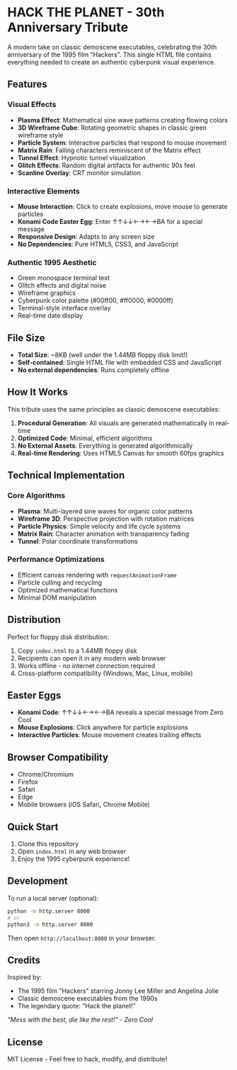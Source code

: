 # HACK THE PLANET - 30th Anniversary Tribute

A modern take on classic demoscene executables, celebrating the 30th anniversary of the 1995 film "Hackers". This single HTML file contains everything needed to create an authentic cyberpunk visual experience.

## Features

### Visual Effects
- **Plasma Effect**: Mathematical sine wave patterns creating flowing colors
- **3D Wireframe Cube**: Rotating geometric shapes in classic green wireframe style
- **Particle System**: Interactive particles that respond to mouse movement
- **Matrix Rain**: Falling characters reminiscent of the Matrix effect
- **Tunnel Effect**: Hypnotic tunnel visualization
- **Glitch Effects**: Random digital artifacts for authentic 90s feel
- **Scanline Overlay**: CRT monitor simulation

### Interactive Elements
- **Mouse Interaction**: Click to create explosions, move mouse to generate particles
- **Konami Code Easter Egg**: Enter ↑↑↓↓←→←→BA for a special message
- **Responsive Design**: Adapts to any screen size
- **No Dependencies**: Pure HTML5, CSS3, and JavaScript

### Authentic 1995 Aesthetic
- Green monospace terminal text
- Glitch effects and digital noise
- Wireframe graphics
- Cyberpunk color palette (#00ff00, #ff0000, #0000ff)
- Terminal-style interface overlay
- Real-time date display

## File Size
- **Total Size**: ~8KB (well under the 1.44MB floppy disk limit!)
- **Self-contained**: Single HTML file with embedded CSS and JavaScript
- **No external dependencies**: Runs completely offline

## How It Works

This tribute uses the same principles as classic demoscene executables:

1. **Procedural Generation**: All visuals are generated mathematically in real-time
2. **Optimized Code**: Minimal, efficient algorithms
3. **No External Assets**: Everything is generated algorithmically
4. **Real-time Rendering**: Uses HTML5 Canvas for smooth 60fps graphics

## Technical Implementation

### Core Algorithms
- **Plasma**: Multi-layered sine waves for organic color patterns
- **Wireframe 3D**: Perspective projection with rotation matrices
- **Particle Physics**: Simple velocity and life cycle systems
- **Matrix Rain**: Character animation with transparency fading
- **Tunnel**: Polar coordinate transformations

### Performance Optimizations
- Efficient canvas rendering with `requestAnimationFrame`
- Particle culling and recycling
- Optimized mathematical functions
- Minimal DOM manipulation

## Distribution

Perfect for floppy disk distribution:
1. Copy `index.html` to a 1.44MB floppy disk
2. Recipients can open it in any modern web browser
3. Works offline - no internet connection required
4. Cross-platform compatibility (Windows, Mac, Linux, mobile)

## Easter Eggs

- **Konami Code**: ↑↑↓↓←→←→BA reveals a special message from Zero Cool
- **Mouse Explosions**: Click anywhere for particle explosions
- **Interactive Particles**: Mouse movement creates trailing effects

## Browser Compatibility

- Chrome/Chromium
- Firefox
- Safari
- Edge
- Mobile browsers (iOS Safari, Chrome Mobile)

## Quick Start

1. Clone this repository
2. Open `index.html` in any web browser
3. Enjoy the 1995 cyberpunk experience!

## Development

To run a local server (optional):
```bash
python -m http.server 8000
# or
python3 -m http.server 8000
```

Then open `http://localhost:8000` in your browser.

## Credits

Inspired by:
- The 1995 film "Hackers" starring Jonny Lee Miller and Angelina Jolie
- Classic demoscene executables from the 1990s
- The legendary quote: "Hack the planet!"

*"Mess with the best, die like the rest!" - Zero Cool*

## License

MIT License - Feel free to hack, modify, and distribute!
